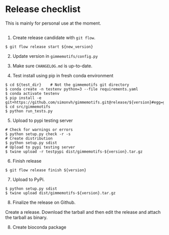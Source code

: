 # Release checklist

This is mainly for personal use at the moment.

## 

1. Create release candidate with `git flow`.

```
$ git flow release start ${new_version} 
```

2. Update version in `gimmemotifs/config.py`

3. Make sure `CHANGELOG.md` is up-to-date.

4. Test install using pip in fresh conda environment

```
$ cd ${test_dir} 	# Not the gimmemotifs git directory
$ conda create -n testenv python=3 --file requirements.yaml
$ conda activate testenv
$ pip install -e git+https://github.com/simonvh/gimmemotifs.git@release/${version}#egg=gimmemotifs
$ cd src/gimmemotifs
$ python run_tests.py
```
5. Upload to pypi testing server

```
# Check for warnings or errors
$ python setup.py check -r -s
# Create distribution
$ python setup.py sdist
# Upload to pypi testing server
$ twine upload -r testpypi dist/gimmemotifs-${version}.tar.gz
``` 

6. Finish release

```
$ git flow release finish ${version}
```

7. Upload to PyPi.

```
$ python setup.py sdist
$ twine upload dist/gimmemotifs-${version}.tar.gz
```

8. Finalize the release on Github.

Create a release. Download the tarball and then edit the release and attach the
tarball as binary. 

8. Create bioconda package
